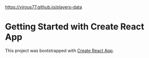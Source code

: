 https://virous77.github.io/players-data
# Getting Started with Create React App

This project was bootstrapped with [Create React App](https://github.com/facebook/create-react-app).

